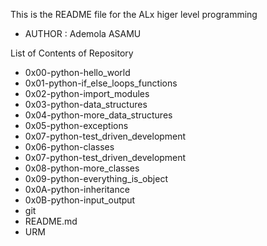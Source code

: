 This is the README file for the ALx higer level programming
- AUTHOR : Ademola ASAMU

List of Contents of Repository


- 0x00-python-hello_world
- 0x01-python-if_else_loops_functions
- 0x02-python-import_modules
- 0x03-python-data_structures
- 0x04-python-more_data_structures
- 0x05-python-exceptions
- 0x07-python-test_driven_development
- 0x06-python-classes
- 0x07-python-test_driven_development
- 0x08-python-more_classes
- 0x09-python-everything_is_object
- 0x0A-python-inheritance
- 0x0B-python-input_output
- git
- README.md
- URM
